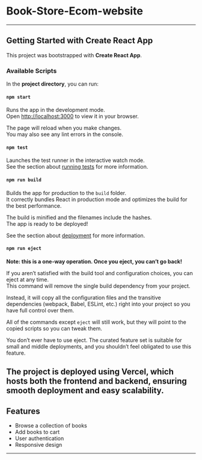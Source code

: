 # Book-Store-Ecom-website

--- 

## Getting Started with Create React App

This project was bootstrapped with **Create React App**.

### Available Scripts

In the **project directory**, you can run:

#### `npm start`
Runs the app in the development mode.  
Open [http://localhost:3000](http://localhost:3000) to view it in your browser.  

The page will reload when you make changes.  
You may also see any lint errors in the console.

#### `npm test`
Launches the test runner in the interactive watch mode.  
See the section about [running tests](https://facebook.github.io/create-react-app/docs/running-tests) for more information.

#### `npm run build`
Builds the app for production to the `build` folder.  
It correctly bundles React in production mode and optimizes the build for the best performance.  

The build is minified and the filenames include the hashes.  
The app is ready to be deployed!  

See the section about [deployment](https://facebook.github.io/create-react-app/docs/deployment) for more information.

#### `npm run eject`
**Note: this is a one-way operation. Once you eject, you can’t go back!**

If you aren’t satisfied with the build tool and configuration choices, you can eject at any time.  
This command will remove the single build dependency from your project.  

Instead, it will copy all the configuration files and the transitive dependencies (webpack, Babel, ESLint, etc.) right into your project so you have full control over them.  

All of the commands except `eject` will still work, but they will point to the copied scripts so you can tweak them.  

You don’t ever have to use eject. The curated feature set is suitable for small and middle deployments, and you shouldn’t feel obligated to use this feature.  

The project is deployed using Vercel, which hosts both the frontend and backend, ensuring smooth deployment and easy scalability.
---

##  Features
- Browse a collection of books 
- Add books to cart 
- User authentication 
- Responsive design 

---






